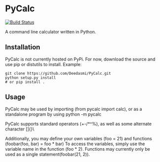 # PyCalc
[![Build Status](https://travis-ci.org/Deedasmi/PyCalc.svg)](https://travis-ci.org/Deedasmi/PyCalc)

A command line calculator written in Python.

## Installation

PyCalc is not currently hosted on PyPi. For now, download the source and use pip or distutils to install.
Example:
```
git clone https://github.com/Deedasmi/PyCalc.git
python setup.py install
# or pip install .
```

## Usage

PyCalc may be used by importing (from pycalc import calc), or as a standalone program by using python -m pycalc

PyCalc supports standard operators (+-/*^%), as well as some alternate character []{}\

Additionally, you may define your own variables (foo = 21) and functions (foobar(foo, bar) = foo * bar)
To access the variables, simply use the variable name in the function (foo * 2).
Functions may currently only be used as a single statement(foobar(21, 2)).
